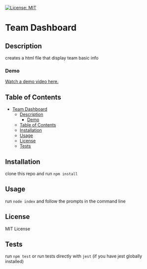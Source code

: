 [![License: MIT](https://img.shields.io/badge/License-MIT-yellow.svg)](https://opensource.org/licenses/MIT)

# Team Dashboard

## Description

creates a html file that display team basic info

### Demo

[Watch a demo video here.](https://drive.google.com/file/d/1DbM1EBaiLLkcgYoANgqRh4jS_zaZPlGm/view?usp=sharing)

## Table of Contents

- [Team Dashboard](#team-dashboard)
	- [Description](#description)
		- [Demo](#demo)
	- [Table of Contents](#table-of-contents)
	- [Installation](#installation)
	- [Usage](#usage)
	- [License](#license)
	- [Tests](#tests)

## Installation

clone this repo and run `npm install`

## Usage

run `node index` and follow the prompts in the command line

## License

MIT License

## Tests

run `npm test` or run tests directly with `jest` (if you have jest globally installed)
